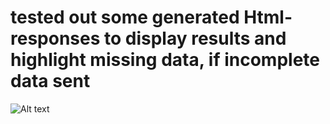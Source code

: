 # tested out some generated Html-responses to display results and highlight missing data, if incomplete data sent

![Alt text](https://github.com/opafin/Buutti_Full_Stack_Bootcamp/blob/main/Lecture_08/Assignment8.10/ExampleofHTMLresponses.png)
